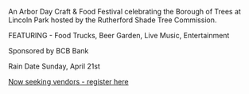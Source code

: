  An Arbor Day Craft & Food Festival celebrating the Borough of Trees at Lincoln Park hosted by the Rutherford Shade Tree Commission.

FEATURING - Food Trucks, Beer Garden, Live Music, Entertainment

Sponsored by BCB Bank

Rain Date Sunday, April 21st

[Now seeking vendors - register here](https://rutherfordnj.recdesk.com/Community/Program/Detail?programId=643)

